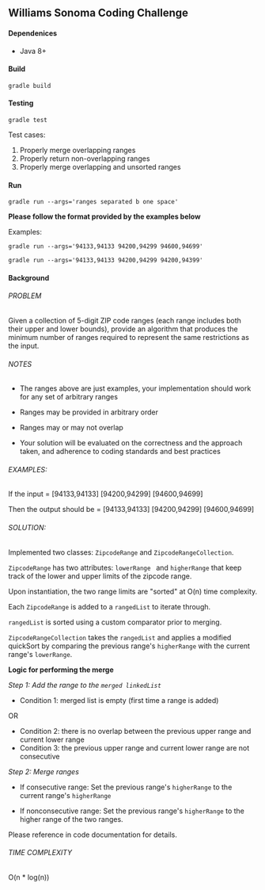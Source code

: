 ## Williams Sonoma Coding Challenge

#### Dependenices
- Java 8+

#### Build
```gradle build```

#### Testing

```gradle test```

Test cases:

1. Properly merge overlapping ranges
2. Properly return non-overlapping ranges
3. Properly merge overlapping and unsorted ranges

#### Run

```gradle run --args='ranges separated b one space'```

**Please follow the format provided by the examples below**

Examples: 

```gradle run --args='94133,94133 94200,94299 94600,94699'```

```gradle run --args='94133,94133 94200,94299 94200,94399'```

#### Background


###### PROBLEM

Given a collection of 5-digit ZIP code ranges (each range includes both their upper and lower bounds), provide an algorithm that produces the minimum number of ranges required to represent the same restrictions as the input.

 

###### NOTES

- The ranges above are just examples, your implementation should work for any set of arbitrary ranges

- Ranges may be provided in arbitrary order

- Ranges may or may not overlap

- Your solution will be evaluated on the correctness and the approach taken, and adherence to coding standards and best practices

 

###### EXAMPLES:

If the input = [94133,94133] [94200,94299] [94600,94699]

Then the output should be = [94133,94133] [94200,94299] [94600,94699]

###### SOLUTION:

Implemented two classes: ```ZipcodeRange``` and ```ZipcodeRangeCollection```.

```ZipcodeRange``` has two attributes: ```lowerRange ``` and ```higherRange``` that keep track of the lower and upper limits of the zipcode range.

Upon instantiation, the two range limits are "sorted" at O(n) time complexity.

Each ```ZipcodeRange``` is added to a ```rangedList``` to iterate through.

```rangedList``` is sorted using a custom comparator prior to merging.

```ZipcodeRangeCollection``` takes the ```rangedList``` and applies a modified quickSort by comparing the previous range's ```higherRange``` with the current range's ```lowerRange```. 

**Logic for performing the merge**

_Step 1: Add the range to the ```merged linkedList```_

- Condition 1: merged list is empty (first time a range is added)

OR

- Condition 2: there is no overlap between the previous upper range and current lower range
- Condition 3: the previous upper range and current lower range are not consecutive

_Step 2: Merge ranges_

- If consecutive range: Set the previous range's ```higherRange``` to the current range's ```higherRange```

- If nonconsecutive range: Set the previous range's ```higherRange``` to the higher range of the two ranges.

Please reference in code documentation for details.

###### TIME COMPLEXITY

O(n * log(n))